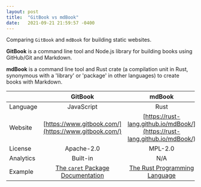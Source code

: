 ```yaml
---
layout: post
title:  "GitBook vs mdBook"
date:   2021-09-21 21:59:57 -0400
---
```


Comparing `GitBook` and `mdBook` for building static websites.

**GitBook** is a command line tool and Node.js library for building books using GitHub/Git and Markdown.

**mdBook** is a command line tool and Rust crate (a compilation unit in Rust, synonymous with a 'library' or 'package' in other languages) to create books with Markdown.

|     		| GitBook 							| mdBook										|
| --------- | :-----------------------: 		| :-------------------------------------------: |
| Language  | JavaScript      	        		| Rust 											|
| Website   | [https://www.gitbook.com/](https://www.gitbook.com/)  | [https://rust-lang.github.io/mdBook/](https://rust-lang.github.io/mdBook/)	|
| License   | Apache-2.0    					| MPL-2.0										|
| Analytics | Built-in  						| N/A 											|		
| Example   | [The `caret` Package Documentation](https://topepo.github.io/caret/)	| [The Rust Programming Language](https://doc.rust-lang.org/book/) |